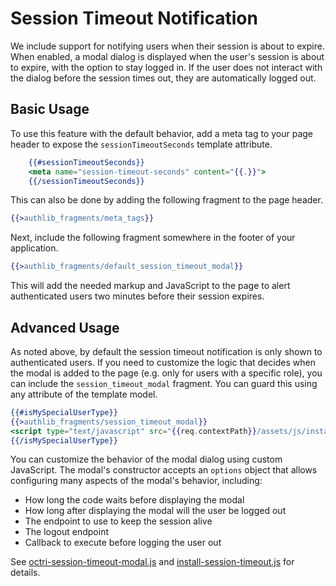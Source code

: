 # Session Timeout Notification

We include support for notifying users when their session is about to expire. When enabled, a modal dialog is displayed when the user's session is about to expire, with the option to stay logged in. If the user does not interact with the dialog before the session times out, they are automatically logged out.

## Basic Usage

To use this feature with the default behavior, add a meta tag to your page header to expose the `sessionTimeoutSeconds` template attribute.

```mustache
	{{#sessionTimeoutSeconds}}
	<meta name="session-timeout-seconds" content="{{.}}">
	{{/sessionTimeoutSeconds}}
```

This can also be done by adding the following fragment to the page header.

```mustache
{{>authlib_fragments/meta_tags}}
```

Next, include the following fragment somewhere in the footer of your application.

```mustache
{{>authlib_fragments/default_session_timeout_modal}}
```

This will add the needed markup and JavaScript to the page to alert authenticated users two minutes before their session expires.

## Advanced Usage

As noted above, by default the session timeout notification is only shown to authenticated users. If you need to customize the logic that decides when the modal is added to the page (e.g. only for users with a specific role), you can include the `session_timeout_modal` fragment. You can guard this using any attribute of the template model.

```mustache
{{#isMySpecialUserType}}
{{>authlib_fragments/session_timeout_modal}}
<script type="text/javascript" src="{{req.contextPath}}/assets/js/install-session-timeout.js"></script>
{{/isMySpecialUserType}}
```

You can customize the behavior of the modal dialog using custom JavaScript. The modal's constructor accepts an `options` object that allows configuring many aspects of the modal's behavior, including:

* How long the code waits before displaying the modal
* How long after displaying the modal will the user be logged out
* The endpoint to use to keep the session alive
* The logout endpoint
* Callback to execute before logging the user out

See [octri-session-timeout-modal.js](../authentication_ui_bootstrap5/src/main/resources/static/assets/js/octri-session-timeout-modal.js) and [install-session-timeout.js](../authentication_ui_bootstrap5/src/main/resources/static/assets/js/install-session-timeout.js) for details.
